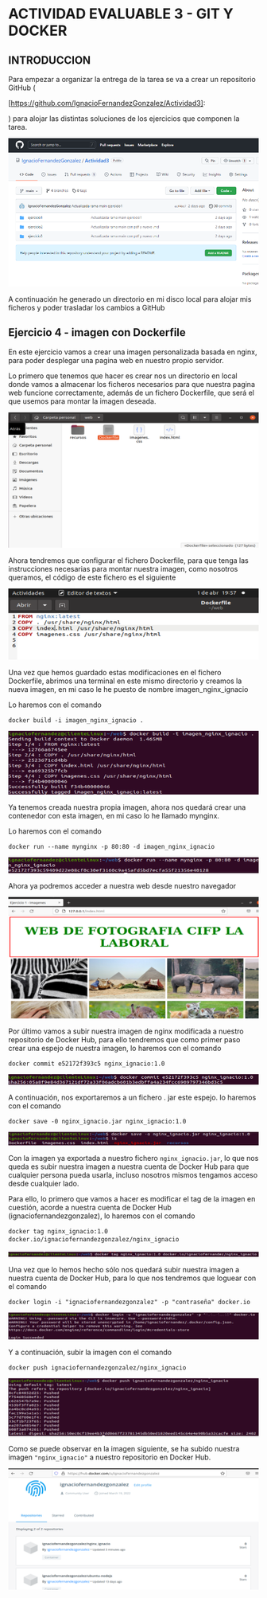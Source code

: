 # ACTIVIDAD EVALUABLE 3 - GIT Y DOCKER





## INTRODUCCION

Para empezar a organizar la entrega de la tarea se va a crear un repositorio GitHub (

[https://github.com/IgnacioFernandezGonzalez/Actividad3]: 

) para alojar las distintas soluciones de los ejercicios que componen la tarea.

![image-20220331185117830](ACTIVIDAD%20EVALUABLE%203%20-%20GIT%20Y%20DOCKER.assets/image-20220331185117830.png)



A continuación he generado un directorio en mi disco local para alojar mis ficheros y poder trasladar los cambios a GitHub



## Ejercicio 4 - imagen con Dockerfile

En este ejercicio vamos a crear una imagen personalizada basada en nginx, para poder desplegar una pagina web en nuestro propio servidor.

Lo primero que tenemos que hacer es crear nos un directorio en local donde vamos a almacenar los ficheros necesarios para que nuestra pagina web funcione correctamente, además de un fichero Dockerfile, que será el que usemos para montar la imagen deseada.

![image-20220401195633409](ACTIVIDAD%20EVALUABLE%203%20-%20GIT%20Y%20DOCKER.assets/image-20220401195633409.png)

Ahora tendremos que configurar el fichero Dockerfile, para que tenga las instrucciones necesarias para montar nuestra imagen, como nosotros queramos, el código de este fichero es el siguiente

![image-20220401195806522](ACTIVIDAD%20EVALUABLE%203%20-%20GIT%20Y%20DOCKER.assets/image-20220401195806522.png)

Una vez que hemos guardado estas modificaciones en el fichero Dockerfile, abrimos una terminal en este mismo directorio y  creamos la nueva imagen, en mi caso le he puesto de nombre imagen_nginx_ignacio

Lo haremos con el comando

```
docker build -i imagen_nginx_ignacio .
```

![image-20220401195959296](ACTIVIDAD%20EVALUABLE%203%20-%20GIT%20Y%20DOCKER.assets/image-20220401195959296.png)

Ya tenemos creada nuestra propia imagen, ahora nos quedará crear una contenedor con esta imagen, en mi caso lo he llamado mynginx.

Lo haremos con el comando

```
docker run --name mynginx -p 80:80 -d imagen_nginx_ignacio
```

![image-20220401200358789](ACTIVIDAD%20EVALUABLE%203%20-%20GIT%20Y%20DOCKER.assets/image-20220401200358789.png)

Ahora ya podremos acceder a nuestra web desde nuestro navegador

![image-20220401200650139](ACTIVIDAD%20EVALUABLE%203%20-%20GIT%20Y%20DOCKER.assets/image-20220401200650139.png)

Por último vamos a subir nuestra imagen de nginx modificada a nuestro repositorio de Docker Hub, para ello tendremos que como primer paso crear una espejo de nuestra imagen, lo haremos con el comando 

```
docker commit e52172f393c5 nginx_ignacio:1.0
```

![image-20220401203436183](ACTIVIDAD%20EVALUABLE%203%20-%20GIT%20Y%20DOCKER.assets/image-20220401203436183.png)

A continuación, nos exportaremos a un fichero . jar este espejo. lo haremos con el comando

```
docker save -0 nginx_ignacio.jar nginx_ignacio:1.0
```

![image-20220401203604087](ACTIVIDAD%20EVALUABLE%203%20-%20GIT%20Y%20DOCKER.assets/image-20220401203604087.png)

Con la imagen ya exportada a nuestro fichero `nginx_ignacio.jar`, lo que nos queda es subir nuestra imagen a nuestra cuenta de Docker Hub para que cualquier persona pueda usarla, incluso nosotros mismos tengamos acceso desde cualquier lado.

Para ello, lo primero que vamos a hacer es modificar el tag de la imagen en cuestión, acorde a nuestra cuenta de Docker Hub (ignaciofernandezgonzalez), lo haremos con el comando

```
docker tag nginx_ignacio:1.0 docker.io/ignaciofernandezgonzalez/nginx_ignacio
```

![image-20220404161847778](ACTIVIDAD%20EVALUABLE%203%20-%20GIT%20Y%20DOCKER.assets/image-20220404161847778.png)

Una vez que lo hemos hecho sólo nos quedará subir nuestra imagen a nuestra cuenta de Docker Hub, para lo que nos tendremos que loguear con el comando

```
docker login -i "ignaciofernandezgonzalez" -p "contraseña" docker.io
```

![image-20220404162448876](ACTIVIDAD%20EVALUABLE%203%20-%20GIT%20Y%20DOCKER.assets/image-20220404162448876.png)

Y a continuación, subir la imagen con el comando

```
docker push ignaciofernandezgonzalez/nginx_ignacio
```

![image-20220404162235787](ACTIVIDAD%20EVALUABLE%203%20-%20GIT%20Y%20DOCKER.assets/image-20220404162235787.png)

Como se puede observar en la imagen siguiente, se ha subido nuestra imagen `"nginx_ignacio"` a nuestro repositorio en Docker Hub.

![image-20220401203315048](ACTIVIDAD%20EVALUABLE%203%20-%20GIT%20Y%20DOCKER.assets/image-20220401203315048.png)

